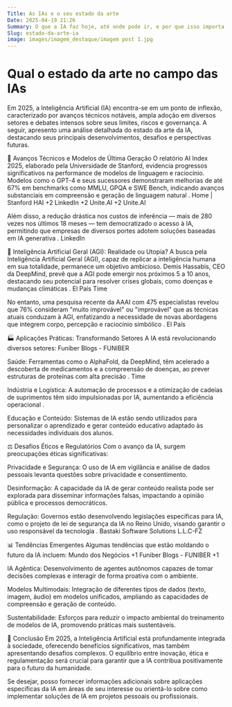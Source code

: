 ```yaml
---
Title: As IAs e o seu estado da arte
Date: 2025-04-19 21:26
Summary: O que a IA faz hoje, até onde pode ir, e por que isso importa mais do que parece. 
Slug: estado-da-arte-ia
image: images/imagem_destaque/imagem post 1.jpg
---
```


# Qual o estado da arte no campo das IAs

Em 2025, a Inteligência Artificial (IA) encontra-se em um ponto de inflexão, caracterizado por avanços técnicos notáveis, ampla adoção em diversos setores e debates intensos sobre seus limites, riscos e governança. A seguir, apresento uma análise detalhada do estado da arte da IA, destacando seus principais desenvolvimentos, desafios e perspectivas futuras.​

🚀 Avanços Técnicos e Modelos de Última Geração
O relatório AI Index 2025, elaborado pela Universidade de Stanford, evidencia progressos significativos na performance de modelos de linguagem e raciocínio. Modelos como o GPT-4 e seus sucessores demonstraram melhorias de até 67% em benchmarks como MMLU, GPQA e SWE Bench, indicando avanços substanciais em compreensão e geração de linguagem natural .​
Home | Stanford HAI
+2
LinkedIn
+2
Unite.AI
+2
Unite.AI

Além disso, a redução drástica nos custos de inferência — mais de 280 vezes nos últimos 18 meses — tem democratizado o acesso à IA, permitindo que empresas de diversos portes adotem soluções baseadas em IA generativa .​
LinkedIn

🧠 Inteligência Artificial Geral (AGI): Realidade ou Utopia?
A busca pela Inteligência Artificial Geral (AGI), capaz de replicar a inteligência humana em sua totalidade, permanece um objetivo ambicioso. Demis Hassabis, CEO da DeepMind, prevê que a AGI pode emergir nos próximos 5 a 10 anos, destacando seu potencial para resolver crises globais, como doenças e mudanças climáticas .​
El País
Time

No entanto, uma pesquisa recente da AAAI com 475 especialistas revelou que 76% consideram "muito improvável" ou "improvável" que as técnicas atuais conduzam à AGI, enfatizando a necessidade de novas abordagens que integrem corpo, percepção e raciocínio simbólico .​
El País

🏭 Aplicações Práticas: Transformando Setores
A IA está revolucionando diversos setores:​
Funiber Blogs - FUNIBER

Saúde: Ferramentas como o AlphaFold, da DeepMind, têm acelerado a descoberta de medicamentos e a compreensão de doenças, ao prever estruturas de proteínas com alta precisão .​
Time

Indústria e Logística: A automação de processos e a otimização de cadeias de suprimentos têm sido impulsionadas por IA, aumentando a eficiência operacional .​

Educação e Conteúdo: Sistemas de IA estão sendo utilizados para personalizar o aprendizado e gerar conteúdo educativo adaptado às necessidades individuais dos alunos.​

⚖️ Desafios Éticos e Regulatórios
Com o avanço da IA, surgem preocupações éticas significativas:​

Privacidade e Segurança: O uso de IA em vigilância e análise de dados pessoais levanta questões sobre privacidade e consentimento.​

Desinformação: A capacidade da IA de gerar conteúdo realista pode ser explorada para disseminar informações falsas, impactando a opinião pública e processos democráticos.​

Regulação: Governos estão desenvolvendo legislações específicas para IA, como o projeto de lei de segurança da IA no Reino Unido, visando garantir o uso responsável da tecnologia .​
Bastaki Software Solutions L.L.C-FZ

📊 Tendências Emergentes
Algumas tendências que estão moldando o futuro da IA incluem:​
Mundo dos Negócios
+1
Funiber Blogs - FUNIBER
+1

IA Agêntica: Desenvolvimento de agentes autônomos capazes de tomar decisões complexas e interagir de forma proativa com o ambiente.​

Modelos Multimodais: Integração de diferentes tipos de dados (texto, imagem, áudio) em modelos unificados, ampliando as capacidades de compreensão e geração de conteúdo.​

Sustentabilidade: Esforços para reduzir o impacto ambiental do treinamento de modelos de IA, promovendo práticas mais sustentáveis.​

🧭 Conclusão
Em 2025, a Inteligência Artificial está profundamente integrada à sociedade, oferecendo benefícios significativos, mas também apresentando desafios complexos. O equilíbrio entre inovação, ética e regulamentação será crucial para garantir que a IA contribua positivamente para o futuro da humanidade.​

Se desejar, posso fornecer informações adicionais sobre aplicações específicas da IA em áreas de seu interesse ou orientá-lo sobre como implementar soluções de IA em projetos pessoais ou profissionais.